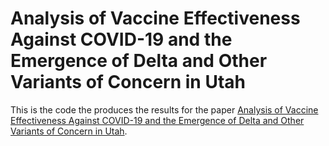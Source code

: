 # Analysis of Vaccine Effectiveness Against COVID-19 and the Emergence of Delta and Other Variants of Concern in Utah

This is the code the produces the results for the paper [Analysis of Vaccine Effectiveness Against COVID-19 and the Emergence of Delta and Other Variants of Concern in Utah](https://jamanetwork.com/journals/jamanetworkopen/article-abstract/2787438).
